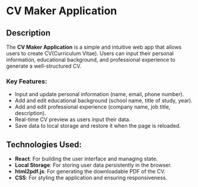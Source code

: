 # CV Maker Application

## Description

The **CV Maker Application** is a simple and intuitive web app that allows users to create CV(Curriculum Vitae). Users can input their personal information, educational background, and professional experience to generate a well-structured CV.

### Key Features:
- Input and update personal information (name, email, phone number).
- Add and edit educational background (school name, title of study, year).
- Add and edit professional experience (company name, job title, description).
- Real-time CV preview as users input their data.
- Save data to local storage and restore it when the page is reloaded.


## Technologies Used:
- **React**: For building the user interface and managing state.
- **Local Storage**: For storing user data persistently in the browser.
- **html2pdf.js**: For generating the downloadable PDF of the CV.
- **CSS**: For styling the application and ensuring responsiveness.


